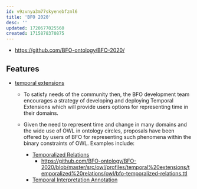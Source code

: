 ```yaml
---
id: v9zvnya3m77skyenebfzml6
title: 'BFO 2020'
desc: ''
updated: 1720677025560
created: 1715878370875
---
```


- https://github.com/BFO-ontology/BFO-2020/

## Features

- [temporal extensions](https://github.com/BFO-ontology/BFO-2020/blob/master/src/owl/profiles/temporal%20extensions/README.md)
  - To satisfy needs of the community then, the BFO development team encourages a strategy of developing and deploying Temporal Extensions which will provide users options for representing time in their domains.
  - Given the need to represent time and change in many domains and the wide use of OWL in ontology circles, proposals have been offered by users of BFO for representing such phenomena within the binary constraints of OWL. Examples include:

    -   [Temporalized Relations](https://github.com/BFO-ontology/BFO-2020/blob/master/src/owl/profiles/temporal%20extensions/temporalized%20relations/owl/README.md)  
        -   https://github.com/BFO-ontology/BFO-2020/blob/master/src/owl/profiles/temporal%20extensions/temporalized%20relations/owl/bfo-temporalized-relations.ttl
    -   [Temporal Interpretation Annotation](https://oborel.github.io/obo-relations/temporal-semantics/)